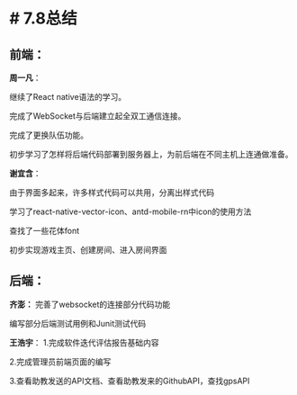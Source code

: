 # # 7.8总结

## 前端：
**周一凡**：

继续了React native语法的学习。

完成了WebSocket与后端建立起全双工通信连接。

完成了更换队伍功能。

初步学习了怎样将后端代码部署到服务器上，为前后端在不同主机上连通做准备。

**谢宜含**：

由于界面多起来，许多样式代码可以共用，分离出样式代码

学习了react-native-vector-icon、antd-mobile-rn中icon的使用方法

查找了一些花体font

初步实现游戏主页、创建房间、进入房间界面

## 后端：
**齐澎：**
完善了websocket的连接部分代码功能

编写部分后端测试用例和Junit测试代码

**王浩宇**：
1.完成软件迭代评估报告基础内容

2.完成管理员前端页面的编写

3.查看助教发送的API文档、查看助教发来的GithubAPI，查找gpsAPI
